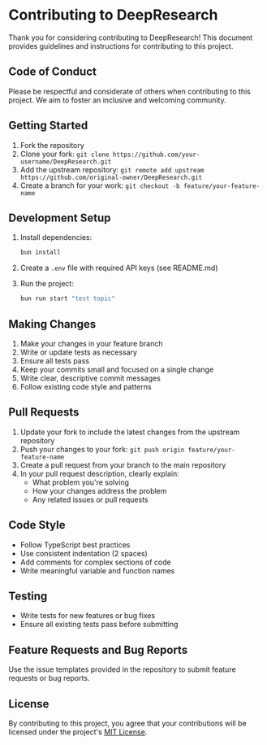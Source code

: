 # Contributing to DeepResearch

Thank you for considering contributing to DeepResearch! This document provides guidelines and instructions for contributing to this project.

## Code of Conduct

Please be respectful and considerate of others when contributing to this project. We aim to foster an inclusive and welcoming community.

## Getting Started

1. Fork the repository
2. Clone your fork: `git clone https://github.com/your-username/DeepResearch.git`
3. Add the upstream repository: `git remote add upstream https://github.com/original-owner/DeepResearch.git`
4. Create a branch for your work: `git checkout -b feature/your-feature-name`

## Development Setup

1. Install dependencies:
   ```bash
   bun install
   ```

2. Create a `.env` file with required API keys (see README.md)

3. Run the project:
   ```bash
   bun run start "test topic"
   ```

## Making Changes

1. Make your changes in your feature branch
2. Write or update tests as necessary
3. Ensure all tests pass
4. Keep your commits small and focused on a single change
5. Write clear, descriptive commit messages
6. Follow existing code style and patterns

## Pull Requests

1. Update your fork to include the latest changes from the upstream repository
2. Push your changes to your fork: `git push origin feature/your-feature-name`
3. Create a pull request from your branch to the main repository
4. In your pull request description, clearly explain:
   - What problem you're solving
   - How your changes address the problem
   - Any related issues or pull requests

## Code Style

- Follow TypeScript best practices
- Use consistent indentation (2 spaces)
- Add comments for complex sections of code
- Write meaningful variable and function names

## Testing

- Write tests for new features or bug fixes
- Ensure all existing tests pass before submitting

## Feature Requests and Bug Reports

Use the issue templates provided in the repository to submit feature requests or bug reports.

## License

By contributing to this project, you agree that your contributions will be licensed under the project's [MIT License](LICENSE). 